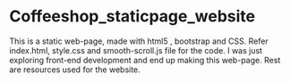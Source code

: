 # Coffeeshop_staticpage_website
This is a static web-page, made with html5 , bootstrap and CSS.
Refer index.html, style.css and smooth-scroll.js file for the code.
I was just exploring front-end development and end up making this web-page.
Rest are resources used for the website.

